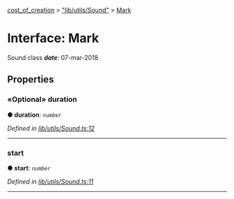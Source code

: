 [cost_of_creation](../README.md) > ["lib/utils/Sound"](../modules/_lib_utils_sound_.md) > [Mark](../interfaces/_lib_utils_sound_.mark.md)



# Interface: Mark


Sound class
*__date__*: 07-mar-2018



## Properties
<a id="duration"></a>

### «Optional» duration

**●  duration**:  *`number`* 

*Defined in [lib/utils/Sound.ts:12](https://github.com/codeartisticninja/cost_of_creation/blob/a194b56/src/script/_classes/lib/utils/Sound.ts#L12)*





___

<a id="start"></a>

###  start

**●  start**:  *`number`* 

*Defined in [lib/utils/Sound.ts:11](https://github.com/codeartisticninja/cost_of_creation/blob/a194b56/src/script/_classes/lib/utils/Sound.ts#L11)*





___


